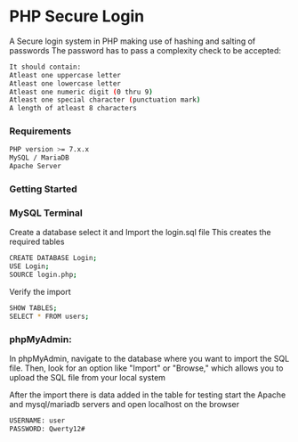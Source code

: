 # PHP Secure Login
A Secure login system in PHP making use of hashing and salting of passwords
The password has to pass a complexity check to be accepted:
```bash
It should contain:
Atleast one uppercase letter
Atleast one lowercase letter
Atleast one numeric digit (0 thru 9)
Atleast one special character (punctuation mark)
A length of atleast 8 characters
```
### Requirements
```bash
PHP version >= 7.x.x
MySQL / MariaDB
Apache Server
```
### Getting Started
### MySQL Terminal
Create a database select it and Import the login.sql file
This creates the required tables 
```bash
CREATE DATABASE Login;
USE Login;
SOURCE login.php;
```
Verify the import
```bash
SHOW TABLES;
SELECT * FROM users;
```
### phpMyAdmin:
In phpMyAdmin, navigate to the database where you want to import the SQL file.
Then, look for an option like "Import" or "Browse," which allows you to upload the SQL file from your local system

After the import there is data added in the table for testing
start the Apache and mysql/mariadb servers and open localhost on the browser
```bash
USERNAME: user
PASSWORD: Qwerty12#
```
